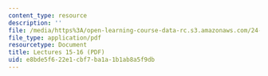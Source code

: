 ```yaml
---
content_type: resource
description: ''
file: /media/https%3A/open-learning-course-data-rc.s3.amazonaws.com/24-917-conlangs-how-to-construct-a-language-fall-2018/e8bde5f622e1cbf7ba1a1b1ab8a5f9db_MIT24_917f18_lec15_embed.pdf
file_type: application/pdf
resourcetype: Document
title: Lectures 15-16 (PDF)
uid: e8bde5f6-22e1-cbf7-ba1a-1b1ab8a5f9db
---
```

